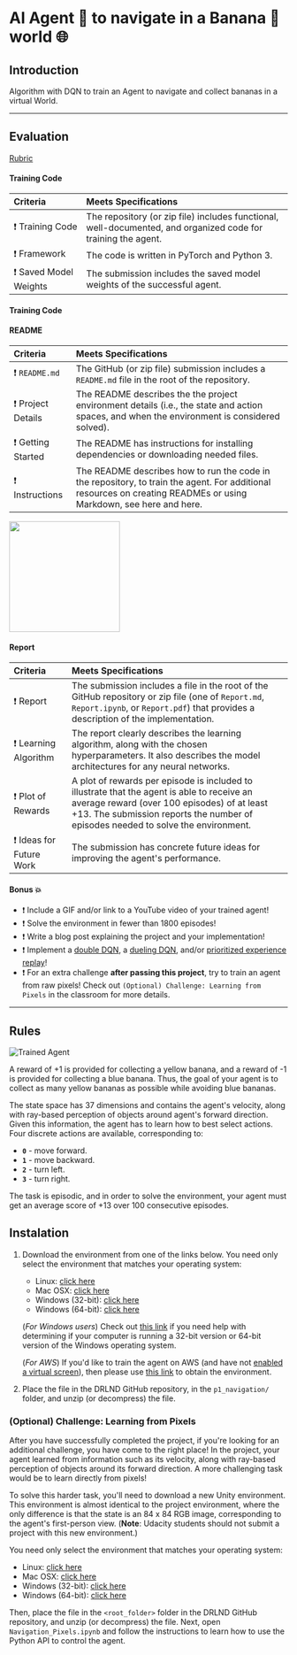 [image1]: https://user-images.githubusercontent.com/10624937/42135619-d90f2f28-7d12-11e8-8823-82b970a54d7e.gif "Trained Agent"

# AI Agent :space_invader: to navigate in a Banana :banana: world :globe_with_meridians:

## Introduction

Algorithm with DQN to train an Agent to navigate and collect bananas in a virtual World.

-----

## Evaluation
[Rubric](https://review.udacity.com/#!/rubrics/1889/view)

#### Training Code

| Criteria       		|     Meets Specifications	        			            | 
|:---------------------|:---------------------------------------------------------| 
| :exclamation: Training Code  |  The repository (or zip file) includes functional, well-documented, and organized code for training the agent. |
| :exclamation: Framework  |  The code is written in PyTorch and Python 3. |
| :exclamation: Saved Model Weights  |  The submission includes the saved model weights of the successful agent. |

#### Training Code


#### README

| Criteria       		|     Meets Specifications	        			            | 
|:---------------------|:---------------------------------------------------------| 
| :exclamation:  `README.md`  | The GitHub (or zip file) submission includes a `README.md` file in the root of the repository. |
| :exclamation:  Project Details  | The README describes the the project environment details (i.e., the state and action spaces, and when the environment is considered solved). |
| :exclamation:  Getting Started | The README has instructions for installing dependencies or downloading needed files. |
| :exclamation:  Instructions | The README describes how to run the code in the repository, to train the agent. For additional resources on creating READMEs or using Markdown, see here and here. | 

<img src="https://video.udacity-data.com/topher/2018/June/5b1ab750_screen-shot-2018-06-08-at-1.04.47-pm/screen-shot-2018-06-08-at-1.04.47-pm.png" width="200">


#### Report

| Criteria       		|     Meets Specifications	        			            | 
|:---------------------|:---------------------------------------------------------| 
| :exclamation: Report  | The submission includes a file in the root of the GitHub repository or zip file (one of `Report.md`, `Report.ipynb`, or `Report.pdf`) that provides a description of the implementation. |
| :exclamation:  Learning Algorithm  | The report clearly describes the learning algorithm, along with the chosen hyperparameters. It also describes the model architectures for any neural networks. |
| :exclamation:  Plot of Rewards  | A plot of rewards per episode is included to illustrate that the agent is able to receive an average reward (over 100 episodes) of at least +13. The submission reports the number of episodes needed to solve the environment. |
| :exclamation:  Ideas for Future Work  | The submission has concrete future ideas for improving the agent's performance. |

#### Bonus :boom:
* :exclamation: Include a GIF and/or link to a YouTube video of your trained agent!
* :exclamation: Solve the environment in fewer than 1800 episodes!
* :exclamation: Write a blog post explaining the project and your implementation!
* :exclamation: Implement a [double DQN](https://arxiv.org/abs/1509.06461), a [dueling DQN](https://arxiv.org/abs/1511.06581), and/or [prioritized experience replay](https://arxiv.org/abs/1511.05952)!
* :exclamation: For an extra challenge **after passing this project**, try to train an agent from raw pixels! Check out `(Optional) Challenge: Learning from Pixels` in the classroom for more details.

------

## Rules

![Trained Agent][image1]

A reward of +1 is provided for collecting a yellow banana, and a reward of -1 is provided for collecting a blue banana.  Thus, the goal of your agent is to collect as many yellow bananas as possible while avoiding blue bananas.  

The state space has 37 dimensions and contains the agent's velocity, along with ray-based perception of objects around agent's forward direction.  Given this information, the agent has to learn how to best select actions.  Four discrete actions are available, corresponding to:
- **`0`** - move forward.
- **`1`** - move backward.
- **`2`** - turn left.
- **`3`** - turn right.

The task is episodic, and in order to solve the environment, your agent must get an average score of +13 over 100 consecutive episodes.


## Instalation

1. Download the environment from one of the links below.  You need only select the environment that matches your operating system:
    - Linux: [click here](https://s3-us-west-1.amazonaws.com/udacity-drlnd/P1/Banana/Banana_Linux.zip)
    - Mac OSX: [click here](https://s3-us-west-1.amazonaws.com/udacity-drlnd/P1/Banana/Banana.app.zip)
    - Windows (32-bit): [click here](https://s3-us-west-1.amazonaws.com/udacity-drlnd/P1/Banana/Banana_Windows_x86.zip)
    - Windows (64-bit): [click here](https://s3-us-west-1.amazonaws.com/udacity-drlnd/P1/Banana/Banana_Windows_x86_64.zip)
    
    (_For Windows users_) Check out [this link](https://support.microsoft.com/en-us/help/827218/how-to-determine-whether-a-computer-is-running-a-32-bit-version-or-64) if you need help with determining if your computer is running a 32-bit version or 64-bit version of the Windows operating system.

    (_For AWS_) If you'd like to train the agent on AWS (and have not [enabled a virtual screen](https://github.com/Unity-Technologies/ml-agents/blob/master/docs/Training-on-Amazon-Web-Service.md)), then please use [this link](https://s3-us-west-1.amazonaws.com/udacity-drlnd/P1/Banana/Banana_Linux_NoVis.zip) to obtain the environment.

2. Place the file in the DRLND GitHub repository, in the `p1_navigation/` folder, and unzip (or decompress) the file. 

### (Optional) Challenge: Learning from Pixels

After you have successfully completed the project, if you're looking for an additional challenge, you have come to the right place!  In the project, your agent learned from information such as its velocity, along with ray-based perception of objects around its forward direction.  A more challenging task would be to learn directly from pixels!

To solve this harder task, you'll need to download a new Unity environment.  This environment is almost identical to the project environment, where the only difference is that the state is an 84 x 84 RGB image, corresponding to the agent's first-person view.  (**Note**: Udacity students should not submit a project with this new environment.)

You need only select the environment that matches your operating system:
- Linux: [click here](https://s3-us-west-1.amazonaws.com/udacity-drlnd/P1/Banana/VisualBanana_Linux.zip)
- Mac OSX: [click here](https://s3-us-west-1.amazonaws.com/udacity-drlnd/P1/Banana/VisualBanana.app.zip)
- Windows (32-bit): [click here](https://s3-us-west-1.amazonaws.com/udacity-drlnd/P1/Banana/VisualBanana_Windows_x86.zip)
- Windows (64-bit): [click here](https://s3-us-west-1.amazonaws.com/udacity-drlnd/P1/Banana/VisualBanana_Windows_x86_64.zip)

Then, place the file in the `<root_folder>` folder in the DRLND GitHub repository, and unzip (or decompress) the file.  Next, open `Navigation_Pixels.ipynb` and follow the instructions to learn how to use the Python API to control the agent.


